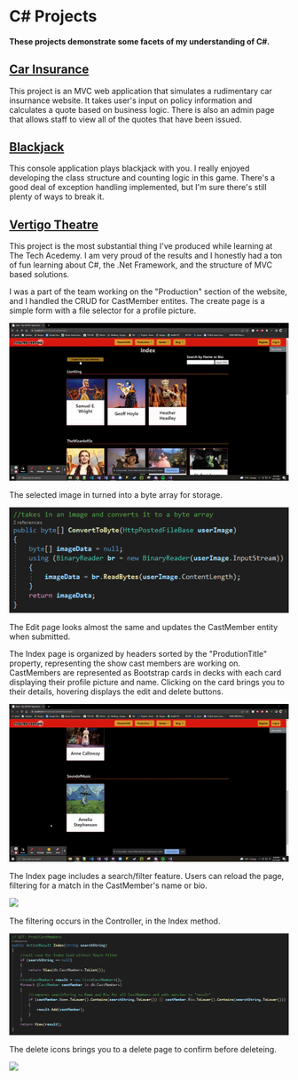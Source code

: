 # **C# Projects**
#### These projects demonstrate some facets of my understanding of C#.

## [Car Insurance](https://github.com/jeremydelain/C-Sharp_Projects/tree/main/CarInsurance) 

  This project is an MVC web application that simulates a rudimentary car insurnance website. It takes user's input on policy information and calculates a quote based on business logic. There is also an admin page that allows staff to view all of the quotes that have been issued.

## [Blackjack](https://github.com/jeremydelain/C-Sharp_Projects/tree/main/TwentyOne)

  This console application plays blackjack with you. I really enjoyed developing the class structure and counting logic in this game. There's a good deal of exception handling implemented, but I'm sure there's still plenty of ways to break it.
  
## [Vertigo Theatre](https://github.com/jeremydelain/C-Sharp_Projects/tree/main/VertigoTheatre)

  This project is the most substantial thing I've produced while learning at The Tech Acedemy. I am very proud of the results and I honestly had a ton of fun learning about C#, the .Net Framework, and the structure of MVC based solutions. 
  
  I was a part of the team working on the "Production" section of the website, and I handled the CRUD for CastMember entites. 
  The create page is a simple form with a file selector for a profile picture.
  
  ![](Create.gif)
  
  The selected image in turned into a byte array for storage.
  
  ![](bytearray.PNG)
  
  The Edit page looks almost the same and updates the CastMember entity when submitted.
  
  The Index page is organized by headers sorted by the "ProdutionTitle" property, representing the show cast members are working on. CastMembers are represented as Bootstrap cards in decks with each card displaying their profile picture and name. Clicking on the card brings you to their details, hovering displays the edit and delete buttons.
  
  ![](IndexCards.gif)
  
  The Index page includes a search/filter feature. Users can reload the page, filtering for a match in the CastMember's name or bio.
  
  ![](IndexSearch.gif)
  
  The filtering occurs in the Controller, in the Index method.
  
  ![](ControllerIndex.png)
  
  The delete icons brings you to a delete page to confirm before deleteing.
  
  ![](Delete.gif)
